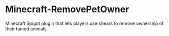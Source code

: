# Minecraft-RemovePetOwner
Minecraft Spigot plugin that lets players use shears to remove ownership of their tamed animals.
